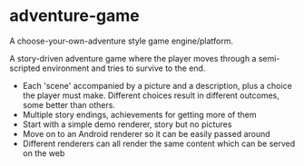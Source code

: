 adventure-game
==============

A choose-your-own-adventure style game engine/platform.

A story-driven adventure game where the player moves through a semi-scripted environment and tries to survive to the end.
  - Each 'scene' accompanied by a picture and a description, plus a choice the player must make.  Different choices result in
    different outcomes, some better than others.
  - Multiple story endings, achievements for getting more of them
  - Start with a simple demo renderer, story but no pictures
  - Move on to an Android renderer so it can be easily passed around
  - Different renderers can all render the same content which can be served on the web
